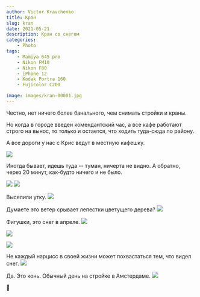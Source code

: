 ```yaml
---
author: Victor Kravchenko
title: Кран
slug: kran
date: 2021-05-21
description: Кран со снегом
categories:
    - Photo
tags:
    - Mamiya 645 pro
    - Nikon FM10
    - Nikon F80
    - iPhone 12
    - Kodak Portra 160
    - Fujicolor C200

image: images/kran-00001.jpg
---
```


Честно, нет ничего более банального, чем снимать стройки и краны.

Но когда в городе введен комендантский час, а все кафе работают строго на вынос, то только и остается, что ходить туда-сюда по району.

А все дороги у нас с Крис ведут в местную кафешку.

![](images/kran-00001.jpg)

Иногда бывает, идешь туда -- туман, ничерта не видно. А обратно, через 20 минут, как-будто ничего и не было.

![](images/kran-00003.jpg)
![](images/kran-00002.jpg)

Выселили утку.
![](images/kran-00004.jpg)

Думаете это ветер срывает лепестки цветущего дерева?
![](images/kran-00005.jpg)

Фигушки, это снег в апреле.
![](images/kran-00006.jpg)

![](images/kran-00007.jpg)

![](images/kran-00009.jpg)

Не каждый нарцисс в своей жизни может похвастаться тем, что видел снег.
![](images/kran-00008.jpg)

Да. Это конь. Обычный день на стройке в Амстердаме.
![](images/kran-00010.jpg)

🐍